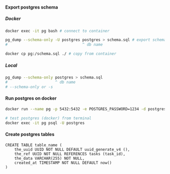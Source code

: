 #### Export postgres schema

##### Docker

```sh
docker exec -it pg bash # connect to container

pg_dump --schema-only -U postgres postgres > schema.sql # export schema
#                                 ^ db name

docker cp pg:/schema.sql ./ # copy from container
```

##### Local

```sh
pg_dump --schema-only postgres > schema.sql
#                     ^ db name
# --schema-only or -s
```

#### Run postgres on docker

```sh
docker run --name pg -p 5432:5432 -e POSTGRES_PASSWORD=1234 -d postgres
```

```sh
# test postgres (docker) from terminal
docker exec -it pg psql -U postgres
```

#### Create postgres tables

```postgres
CREATE TABLE table_name (
	the_uuid UUID NOT NULL DEFAULT uuid_generate_v4 (),
	the_ref UUID NOT NULL REFERENCES tasks (task_id),
	the_data VARCHAR(255) NOT NULL,
	created_at TIMESTAMP NOT NULL DEFAULT now()
)
```
